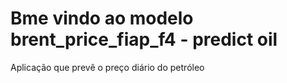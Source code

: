 # Bme vindo ao modelo brent_price_fiap_f4 - predict oil
Aplicação que prevê o preço diário do petróleo
